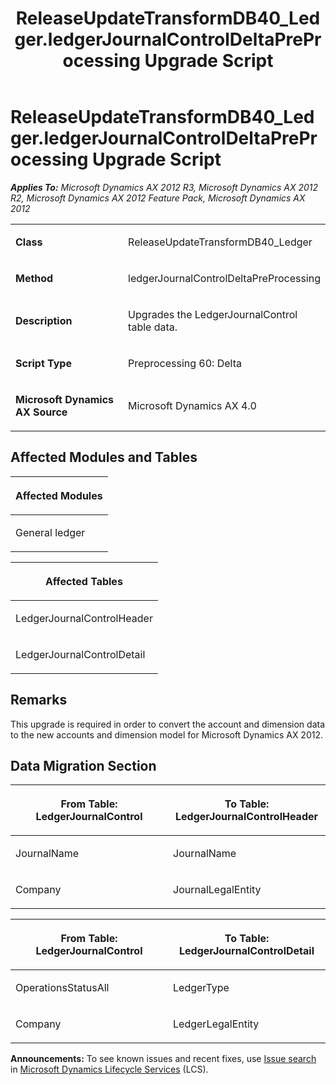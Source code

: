 ﻿---
title: ReleaseUpdateTransformDB40_Ledger.ledgerJournalControlDeltaPreProcessing Upgrade Script
TOCTitle: ReleaseUpdateTransformDB40_Ledger.ledgerJournalControlDeltaPreProcessing Upgrade Script
ms:assetid: 613d7e44-d1ef-c37b-2a78-57652ca10d64
ms:mtpsurl: https://msdn.microsoft.com/en-us/library/JJ719093(v=AX.60)
ms:contentKeyID: 49708633
ms.date: 05/18/2015
mtps_version: v=AX.60
---

# ReleaseUpdateTransformDB40\_Ledger.ledgerJournalControlDeltaPreProcessing Upgrade Script 


_**Applies To:** Microsoft Dynamics AX 2012 R3, Microsoft Dynamics AX 2012 R2, Microsoft Dynamics AX 2012 Feature Pack, Microsoft Dynamics AX 2012_

<table>
<colgroup>
<col style="width: 50%" />
<col style="width: 50%" />
</colgroup>
<tbody>
<tr class="odd">
<td><p><strong>Class</strong></p></td>
<td><p>ReleaseUpdateTransformDB40_Ledger</p></td>
</tr>
<tr class="even">
<td><p><strong>Method</strong></p></td>
<td><p>ledgerJournalControlDeltaPreProcessing</p></td>
</tr>
<tr class="odd">
<td><p><strong>Description</strong></p></td>
<td><p>Upgrades the LedgerJournalControl table data.</p></td>
</tr>
<tr class="even">
<td><p><strong>Script Type</strong></p></td>
<td><p>Preprocessing 60: Delta</p></td>
</tr>
<tr class="odd">
<td><p><strong>Microsoft Dynamics AX Source</strong></p></td>
<td><p>Microsoft Dynamics AX 4.0</p></td>
</tr>
</tbody>
</table>


## Affected Modules and Tables

<table>
<colgroup>
<col style="width: 100%" />
</colgroup>
<thead>
<tr class="header">
<th><p>Affected Modules</p></th>
</tr>
</thead>
<tbody>
<tr class="odd">
<td><p>General ledger</p></td>
</tr>
</tbody>
</table>


<table>
<colgroup>
<col style="width: 100%" />
</colgroup>
<thead>
<tr class="header">
<th><p>Affected Tables</p></th>
</tr>
</thead>
<tbody>
<tr class="odd">
<td><p>LedgerJournalControlHeader</p></td>
</tr>
<tr class="even">
<td><p>LedgerJournalControlDetail</p></td>
</tr>
</tbody>
</table>


## Remarks

This upgrade is required in order to convert the account and dimension data to the new accounts and dimension model for Microsoft Dynamics AX 2012.

## Data Migration Section

<table>
<colgroup>
<col style="width: 50%" />
<col style="width: 50%" />
</colgroup>
<thead>
<tr class="header">
<th><p>From Table: LedgerJournalControl</p></th>
<th><p>To Table: LedgerJournalControlHeader</p></th>
</tr>
</thead>
<tbody>
<tr class="odd">
<td><p>JournalName</p></td>
<td><p>JournalName</p></td>
</tr>
<tr class="even">
<td><p>Company</p></td>
<td><p>JournalLegalEntity</p></td>
</tr>
</tbody>
</table>


<table>
<colgroup>
<col style="width: 50%" />
<col style="width: 50%" />
</colgroup>
<thead>
<tr class="header">
<th><p>From Table: LedgerJournalControl</p></th>
<th><p>To Table: LedgerJournalControlDetail</p></th>
</tr>
</thead>
<tbody>
<tr class="odd">
<td><p>OperationsStatusAll</p></td>
<td><p>LedgerType</p></td>
</tr>
<tr class="even">
<td><p>Company</p></td>
<td><p>LedgerLegalEntity</p></td>
</tr>
</tbody>
</table>

  
**Announcements:** To see known issues and recent fixes, use [Issue search](http://go.microsoft.com/fwlink/?linkid=389258) in [Microsoft Dynamics Lifecycle Services](http://go.microsoft.com/fwlink/?linkid=306505) (LCS).

